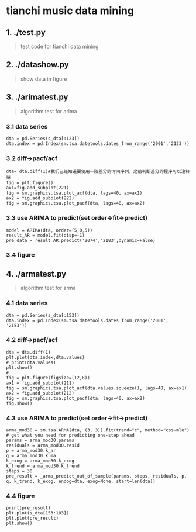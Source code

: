# tianchi music data mining #

##  1. ./test.py
> test code for tianchi data mining

##  2. ./datashow.py
> show data in figure

##  3. ./arimatest.py
> algorithm test for arima
###  3.1 data series
```
dta = pd.Series(s_dta[:123])    
dta.index = pd.Index(sm.tsa.datetools.dates_from_range('2001','2123')) 
```
### 3.2 diff->pacf/acf
```
dta= dta.diff(1)#我们已经知道要使用一阶差分的时间序列，之前判断差分的程序可以注释掉     
fig = plt.figure()  
ax1=fig.add_subplot(221) 
fig = sm.graphics.tsa.plot_acf(dta, lags=40, ax=ax1)
ax2 = fig.add_subplot(222) 
fig = sm.graphics.tsa.plot_pacf(dta, lags=40, ax=ax2) 
```
### 3.3 use ARIMA to predict(set order->fit->predict)
```
model = ARIMA(dta, order=(5,0,5)) 
result_AR = model.fit(disp=-1)   
pre_data = result_AR.predict('2074','2183',dynamic=False) 
```
### 3.4 figure

##  4. ./armatest.py
> algorithm test for arma
###  4.1 data series
```
dta = pd.Series(s_dta[:153])
dta.index = pd.Index(sm.tsa.datetools.dates_from_range('2001', '2153'))
```
### 4.2 diff->pacf/acf
```
dta = dta.diff(1)
plt.plot(dta.index,dta.values)
# print(dta.values)
plt.show()
#
fig = plt.figure(figsize=(12,8))
ax1 = fig.add_subplot(211)
fig = sm.graphics.tsa.plot_acf(dta.values.squeeze(), lags=40, ax=ax1)
ax2 = fig.add_subplot(212)
fig = sm.graphics.tsa.plot_pacf(dta, lags=40, ax=ax2)
fig.show()
```
### 4.3 use ARIMA to predict(set order->fit->predict)
```
arma_mod30 = sm.tsa.ARMA(dta, (3, 3)).fit(trend="c", method="css-mle")
# get what you need for predicting one-step ahead
params = arma_mod30.params
residuals = arma_mod30.resid
p = arma_mod30.k_ar
q = arma_mod30.k_ma
k_exog = arma_mod30.k_exog
k_trend = arma_mod30.k_trend
steps = 30
pre_result = _arma_predict_out_of_sample(params, steps, residuals, p, q, k_trend, k_exog, endog=dta, exog=None, start=len(dta))
```
### 4.4 figure
```
print(pre_result)
plt.plot(s_dta[153:183])
plt.plot(pre_result)
plt.show()
```

